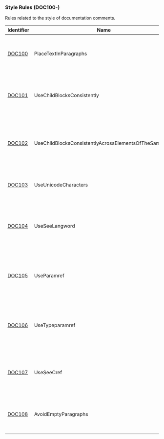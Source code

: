 ### Style Rules (DOC100-)

Rules related to the style of documentation comments.

Identifier | Name | Description
-----------|------|-------------
[DOC100](DOC100.md) | PlaceTextInParagraphs | A `<remarks>` or `<note>` documentation element contains content which is not wrapped in a block-level element.
[DOC101](DOC101.md) | UseChildBlocksConsistently | The documentation for the element contains some text which is wrapped in block-level elements, and other text which is written inline.
[DOC102](DOC102.md) | UseChildBlocksConsistentlyAcrossElementsOfTheSameKind | The documentation for the element contains inline text, but the documentation for a sibling element of the same kind uses block-level elements.
[DOC103](DOC103.md) | UseUnicodeCharacters | The documentation contains an unnecessary or unrecognized HTML character entity.
[DOC104](DOC104.md) | UseSeeLangword | The documentation contains a language keyword reference using `<c>keyword</c>` that can be converted to the preferred form `<see langword="keyword"/>`.
[DOC105](DOC105.md) | UseParamref | The documentation contains a parameter reference using `<c>name</c>` that can be converted to the preferred form `<paramref name="name"/>`.
[DOC106](DOC106.md) | UseTypeparamref | The documentation contains a type parameter reference using `<c>T</c>` that can be converted to the preferred form `<typeparamref name="T"/>`.
[DOC107](DOC107.md) | UseSeeCref | The documentation contains a code element reference using `<c>name</c>` that can be converted to the preferred form `<see cref="name"/>`.
[DOC108](DOC108.md) | AvoidEmptyParagraphs | The documentation contains an empty paragraph element (`<para/>` or `<p/>`) used as a paragraph separator.
